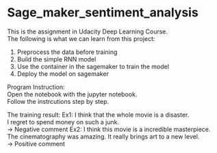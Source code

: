 # Sage_maker_sentiment_analysis

This is the assignment in Udacity Deep Learning Course.  
The following is what we can learn from this project:

1. Preprocess the data before training
2. Build the simple RNN model
3. Use the container in the sagemaker to train the model
4. Deploy the model on sagemaker

Program Instruction:  
Open the notebook with the jupyter notebook.  
Follow the instrcutions step by step.

The training result:
Ex1: I think that the whole movie is a disaster.  
     I regret to spend money on such a junk.   
     -> Negative comment
Ex2: I think this movie is a incredible masterpiece.
     The cinematography was amazing. It really brings art to a new level.  
     -> Positive comment
